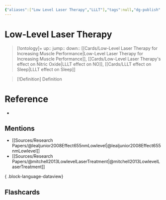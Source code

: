 ```yaml
---
{"aliases":["Low Level Laser Therapy","LLLT"],"tags":null,"dg-publish":true,"permalink":"/cards/low-level-laser-therapy/","dgPassFrontmatter":true}
---
```


# Low-Level Laser Therapy

> [!ontology]+
> up:: 
> jump:: 
> down:: [[Cards/Low-Level Laser Therapy for Increasing Muscle Performance\|Low-Level Laser Therapy for Increasing Muscle Performance]], [[Cards/Low-Level Laser Therapy's effect on Nitric Oxide\|LLLT effect on NO]], [[Cards/LLLT effect on Sleep\|LLLT effect on Sleep]]

> [!Definition] Definition
> 

# Reference
- 

## Mentions
- [[Sources/Research Papers/@lealjunior2008Effect655nmLowlevel\|@lealjunior2008Effect655nmLowlevel]]
- [[Sources/Research Papers/@mitchell2013LowlevelLaserTreatment\|@mitchell2013LowlevelLaserTreatment]]

{ .block-language-dataview}

## Flashcards
